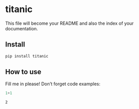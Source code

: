 # titanic

<!-- WARNING: THIS FILE WAS AUTOGENERATED! DO NOT EDIT! -->

This file will become your README and also the index of your
documentation.

## Install

``` sh
pip install titanic
```

## How to use

Fill me in please! Don’t forget code examples:

``` python
1+1
```

    2
